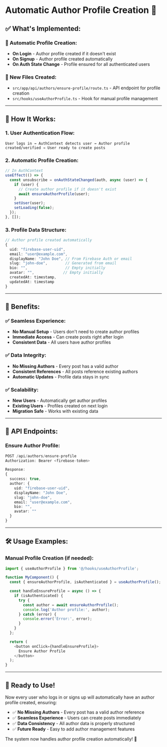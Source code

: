 # Automatic Author Profile Creation 🔐

## **✅ What's Implemented:**

### **🔄 Automatic Profile Creation:**
- **On Login** - Author profile created if it doesn't exist
- **On Signup** - Author profile created automatically
- **On Auth State Change** - Profile ensured for all authenticated users

### **📁 New Files Created:**
- `src/app/api/authors/ensure-profile/route.ts` - API endpoint for profile creation
- `src/hooks/useAuthorProfile.ts` - Hook for manual profile management

---

## **🔄 How It Works:**

### **1. User Authentication Flow:**
```
User logs in → AuthContext detects user → Author profile created/verified → User ready to create posts
```

### **2. Automatic Profile Creation:**
```typescript
// In AuthContext
useEffect(() => {
  const unsubscribe = onAuthStateChanged(auth, async (user) => {
    if (user) {
      // Create author profile if it doesn't exist
      await ensureAuthorProfile(user);
    }
    setUser(user);
    setLoading(false);
  });
}, []);
```

### **3. Profile Data Structure:**
```typescript
// Author profile created automatically
{
  uid: "firebase-user-uid",
  email: "user@example.com",
  displayName: "John Doe", // From Firebase Auth or email
  slug: "john-doe",        // Generated from email
  bio: "",                 // Empty initially
  avatar: "",             // Empty initially
  createdAt: timestamp,
  updatedAt: timestamp
}
```

---

## **🎯 Benefits:**

### **✅ Seamless Experience:**
- **No Manual Setup** - Users don't need to create author profiles
- **Immediate Access** - Can create posts right after login
- **Consistent Data** - All users have author profiles

### **✅ Data Integrity:**
- **No Missing Authors** - Every post has a valid author
- **Consistent References** - All posts reference existing authors
- **Automatic Updates** - Profile data stays in sync

### **✅ Scalability:**
- **New Users** - Automatically get author profiles
- **Existing Users** - Profiles created on next login
- **Migration Safe** - Works with existing data

---

## **🔧 API Endpoints:**

### **Ensure Author Profile:**
```typescript
POST /api/authors/ensure-profile
Authorization: Bearer <firebase-token>

Response:
{
  success: true,
  author: {
    uid: "firebase-user-uid",
    displayName: "John Doe",
    slug: "john-doe",
    email: "user@example.com",
    bio: "",
    avatar: ""
  }
}
```

---

## **🛠️ Usage Examples:**

### **Manual Profile Creation (if needed):**
```typescript
import { useAuthorProfile } from '@/hooks/useAuthorProfile';

function MyComponent() {
  const { ensureAuthorProfile, isAuthenticated } = useAuthorProfile();

  const handleEnsureProfile = async () => {
    if (isAuthenticated) {
      try {
        const author = await ensureAuthorProfile();
        console.log('Author profile:', author);
      } catch (error) {
        console.error('Error:', error);
      }
    }
  };

  return (
    <button onClick={handleEnsureProfile}>
      Ensure Author Profile
    </button>
  );
}
```

---

## **🚀 Ready to Use!**

Now every user who logs in or signs up will automatically have an author profile created, ensuring:

- ✅ **No Missing Authors** - Every post has a valid author reference
- ✅ **Seamless Experience** - Users can create posts immediately
- ✅ **Data Consistency** - All author data is properly structured
- ✅ **Future Ready** - Easy to add author management features

The system now handles author profile creation automatically! 🎉

